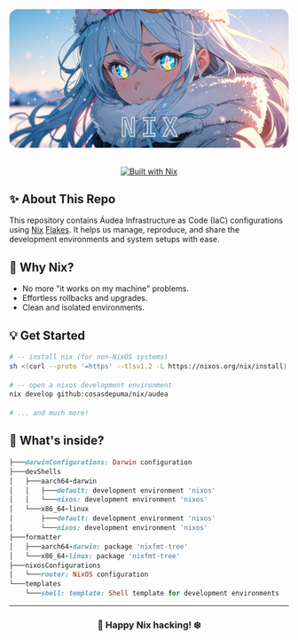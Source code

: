 <div align="center">
<img src="logo.png" alt="nix" />
<br/><br/>

[![Built with Nix](https://img.shields.io/badge/Built%20with-Nix%20Flakes-5277C3?style=for-the-badge&logo=nixos&logoColor=white&labelColor=5e81ac&color=d8dee9)](https://nixos.org/)

</div>

## ✨ About This Repo

This repository contains Áudea Infrastructure as Code (IaC) configurations using [Nix](https://nixos.org/) [Flakes](https://nixos.wiki/wiki/Flakes). It helps us manage, reproduce, and share the development environments and system setups with ease.


## 🦄 Why Nix?

- No more "it works on my machine" problems.
- Effortless rollbacks and upgrades.
- Clean and isolated environments.

## 💡 Get Started

```sh
# -- install nix (for non-NixOS systems)
sh <(curl --proto '=https' --tlsv1.2 -L https://nixos.org/nix/install) --no-daemon

# -- open a nixos development environment
nix develop github:cosasdepuma/nix/audea

# ... and much more!
```

## 🧩 What's inside?

```rb
├───darwinConfigurations: Darwin configuration
├───devShells
│   ├───aarch64-darwin
│   │   ├───default: development environment 'nixos'
│   │   └───nixos: development environment 'nixos'
│   └───x86_64-linux
│       ├───default: development environment 'nixos'
│       └───nixos: development environment 'nixos'
├───formatter
│   ├───aarch64-darwin: package 'nixfmt-tree'
│   └───x86_64-linux: package 'nixfmt-tree'
├───nixosConfigurations
│   └───router: NixOS configuration
└───templates
    └───shell: template: Shell template for development environments
```

---

<div align="center">

### 🐧 Happy Nix hacking! ❄️

</div>